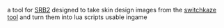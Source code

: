 a tool for [SRB2](https://www.srb2.org) designed to take skin design images from the [switchkaze tool](https://cottoncandy2c.github.io/switchkaze.github.io/tools/colors.html) and turn them into lua scripts usable ingame